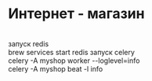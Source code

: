 <h1>Интернет - магазин</h1>
<br>
запуск redis
<br>
brew services start redis
запуск celery 
<br>
celery -A myshop worker --loglevel=info 
<br>
celery -A myshop beat -l info





